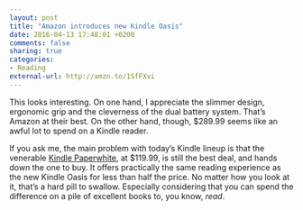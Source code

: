 ```yaml
---
layout: post
title: "Amazon introduces new Kindle Oasis"
date: 2016-04-13 17:48:01 +0200
comments: false
sharing: true
categories: 
- Reading
external-url: http://amzn.to/1SfFXvi
---
```


This looks interesting. On one hand, I appreciate the slimmer design, ergonomic grip and the cleverness of the dual battery system. That’s Amazon at their best. On the other hand, though, $289.99 seems like an awful lot to spend on a Kindle reader.

If you ask me, the main problem with today’s Kindle lineup is that the venerable [Kindle Paperwhite](http://amzn.to/1VVh0EX), at $119.99, is still the best deal, and hands down the one to buy. It offers practically the same reading experience as the new Kindle Oasis for less than half the price. No matter how you look at it, that’s a hard pill to swallow. Especially considering that you can spend the difference on a pile of excellent books to, you know, _read_.